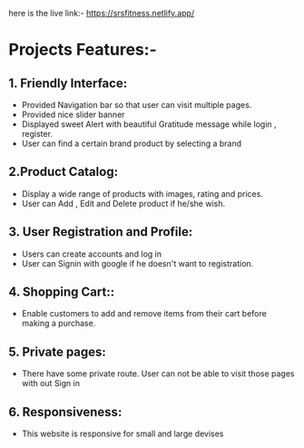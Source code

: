 here is the live link:- https://srsfitness.netlify.app/
# Projects Features:-
## 1. Friendly Interface: 
  + Provided Navigation bar so that user can visit multiple pages.
  + Provided nice slider banner
  + Displayed sweet Alert with beautiful Gratitude message while login , register.
  + User can find a certain brand product by selecting a brand
## 2.Product Catalog:
  + Display a wide range of products with images, rating and prices.
  + User can Add , Edit and Delete product if he/she wish.
## 3. User Registration and Profile:
  + Users can create accounts and log in 
  + User can Signin with google if he doesn't want to registration.
## 4. Shopping Cart::
  + Enable customers to add and remove items from their cart before making a purchase.
## 5. Private pages:
  + There have some private route. User can not be able to visit those pages with out Sign in
## 6. Responsiveness:
  + This website is responsive for small and large devises

